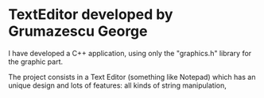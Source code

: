 # TextEditor developed by Grumazescu George

I have developed a C++ application, using only the "graphics.h" library for the graphic part. 

The project consists in a Text Editor (something like Notepad) which has an unique design and lots of features: all kinds of string manipulation, 
